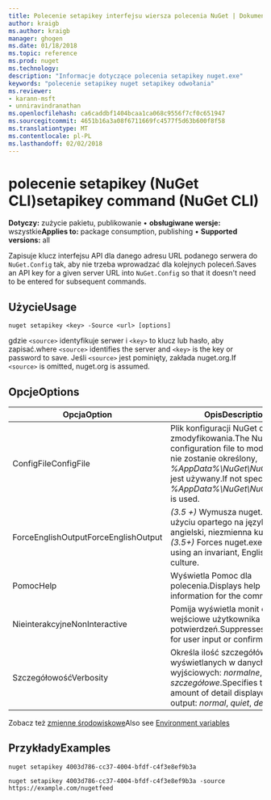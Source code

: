 ```yaml
---
title: Polecenie setapikey interfejsu wiersza polecenia NuGet | Dokumentacja firmy Microsoft
author: kraigb
ms.author: kraigb
manager: ghogen
ms.date: 01/18/2018
ms.topic: reference
ms.prod: nuget
ms.technology: 
description: "Informacje dotyczące polecenia setapikey nuget.exe"
keywords: "polecenie setapikey nuget setapikey odwołania"
ms.reviewer:
- karann-msft
- unniravindranathan
ms.openlocfilehash: ca6caddbf1404bcaa1ca068c9556f7cf0c651947
ms.sourcegitcommit: 4651b16a3a08f6711669fc4577f5d63b600f8f58
ms.translationtype: MT
ms.contentlocale: pl-PL
ms.lasthandoff: 02/02/2018
---
```

# <a name="setapikey-command-nuget-cli"></a><span data-ttu-id="f8326-104">polecenie setapikey (NuGet CLI)</span><span class="sxs-lookup"><span data-stu-id="f8326-104">setapikey command (NuGet CLI)</span></span>

<span data-ttu-id="f8326-105">**Dotyczy:** zużycie pakietu, publikowanie &bullet; **obsługiwane wersje:** wszystkie</span><span class="sxs-lookup"><span data-stu-id="f8326-105">**Applies to:** package consumption, publishing &bullet; **Supported versions:** all</span></span>

<span data-ttu-id="f8326-106">Zapisuje klucz interfejsu API dla danego adresu URL podanego serwera do `NuGet.Config` tak, aby nie trzeba wprowadzać dla kolejnych poleceń.</span><span class="sxs-lookup"><span data-stu-id="f8326-106">Saves an API key for a given server URL into `NuGet.Config` so that it doesn't need to be entered for subsequent commands.</span></span>

## <a name="usage"></a><span data-ttu-id="f8326-107">Użycie</span><span class="sxs-lookup"><span data-stu-id="f8326-107">Usage</span></span>

```cli
nuget setapikey <key> -Source <url> [options]
```

<span data-ttu-id="f8326-108">gdzie `<source>` identyfikuje serwer i `<key>` to klucz lub hasło, aby zapisać.</span><span class="sxs-lookup"><span data-stu-id="f8326-108">where `<source>` identifies the server and `<key>` is the key or password to save.</span></span> <span data-ttu-id="f8326-109">Jeśli `<source>` jest pominięty, zakłada nuget.org.</span><span class="sxs-lookup"><span data-stu-id="f8326-109">If `<source>` is omitted, nuget.org is assumed.</span></span>

## <a name="options"></a><span data-ttu-id="f8326-110">Opcje</span><span class="sxs-lookup"><span data-stu-id="f8326-110">Options</span></span>

| <span data-ttu-id="f8326-111">Opcja</span><span class="sxs-lookup"><span data-stu-id="f8326-111">Option</span></span> | <span data-ttu-id="f8326-112">Opis</span><span class="sxs-lookup"><span data-stu-id="f8326-112">Description</span></span> |
| --- | --- |
| <span data-ttu-id="f8326-113">ConfigFile</span><span class="sxs-lookup"><span data-stu-id="f8326-113">ConfigFile</span></span> | <span data-ttu-id="f8326-114">Plik konfiguracji NuGet do zmodyfikowania.</span><span class="sxs-lookup"><span data-stu-id="f8326-114">The NuGet configuration file to modify.</span></span> <span data-ttu-id="f8326-115">Jeśli nie zostanie określony, *%AppData%\NuGet\NuGet.Config* jest używany.</span><span class="sxs-lookup"><span data-stu-id="f8326-115">If not specified, *%AppData%\NuGet\NuGet.Config* is used.</span></span> |
| <span data-ttu-id="f8326-116">ForceEnglishOutput</span><span class="sxs-lookup"><span data-stu-id="f8326-116">ForceEnglishOutput</span></span> | <span data-ttu-id="f8326-117">*(3.5 +)* Wymusza nuget.exe przy użyciu opartego na język angielski, niezmienna kultura.</span><span class="sxs-lookup"><span data-stu-id="f8326-117">*(3.5+)* Forces nuget.exe to run using an invariant, English-based culture.</span></span> |
| <span data-ttu-id="f8326-118">Pomoc</span><span class="sxs-lookup"><span data-stu-id="f8326-118">Help</span></span> | <span data-ttu-id="f8326-119">Wyświetla Pomoc dla polecenia.</span><span class="sxs-lookup"><span data-stu-id="f8326-119">Displays help information for the command.</span></span> |
| <span data-ttu-id="f8326-120">Nieinterakcyjne</span><span class="sxs-lookup"><span data-stu-id="f8326-120">NonInteractive</span></span> | <span data-ttu-id="f8326-121">Pomija wyświetla monit o dane wejściowe użytkownika lub potwierdzeń.</span><span class="sxs-lookup"><span data-stu-id="f8326-121">Suppresses prompts for user input or confirmations.</span></span> |
| <span data-ttu-id="f8326-122">Szczegółowość</span><span class="sxs-lookup"><span data-stu-id="f8326-122">Verbosity</span></span> | <span data-ttu-id="f8326-123">Określa ilość szczegółów wyświetlanych w danych wyjściowych: *normalne*, *quiet*, *szczegółowe*.</span><span class="sxs-lookup"><span data-stu-id="f8326-123">Specifies the amount of detail displayed in the output: *normal*, *quiet*, *detailed*.</span></span> |

<span data-ttu-id="f8326-124">Zobacz też [zmienne środowiskowe](cli-ref-environment-variables.md)</span><span class="sxs-lookup"><span data-stu-id="f8326-124">Also see [Environment variables](cli-ref-environment-variables.md)</span></span>

## <a name="examples"></a><span data-ttu-id="f8326-125">Przykłady</span><span class="sxs-lookup"><span data-stu-id="f8326-125">Examples</span></span>

```cli
nuget setapikey 4003d786-cc37-4004-bfdf-c4f3e8ef9b3a

nuget setapikey 4003d786-cc37-4004-bfdf-c4f3e8ef9b3a -source https://example.com/nugetfeed
```
